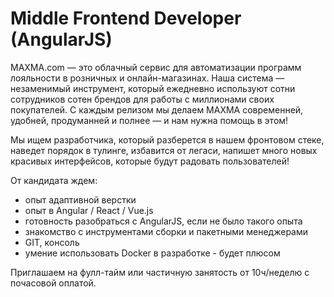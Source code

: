 # Middle Frontend Developer (AngularJS)

MAXMA.com — это облачный сервис для автоматизации программ лояльности в розничных и онлайн-магазинах. Наша система — незаменимый инструмент, который ежедневно используют сотни сотрудников сотен брендов для работы с миллионами своих покупателей. С каждым релизом мы делаем MAXMA современней, удобней, продуманней и полнее  — и нам нужна помощь в этом!

Мы ищем разработчика, который разберется в нашем фронтовом стеке, наведет порядок в тулинге, избавится от легаси, напишет много новых красивых интерфейсов, которые будут радовать пользователей!

От кандидата ждем:

- опыт адаптивной верстки
- опыт в Angular / React / Vue.js
- готовность разобраться с AngularJS, если не было такого опыта
- знакомство с инструментами сборки и пакетными менеджерами
- GIT, консоль
- умение использовать Docker в разработке - будет плюсом

Приглашаем на фулл-тайм или частичную занятость от 10ч/неделю с почасовой оплатой.
